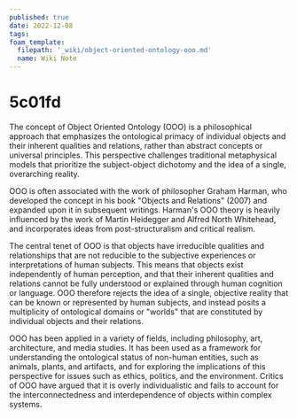 ```yaml
---
published: true
date: 2022-12-08
tags:
foam_template:
  filepath: '_wiki/object-oriented-ontology-ooo.md'
  name: Wiki Note
---
```

# 5c01fd

The concept of Object Oriented Ontology (OOO) is a philosophical approach that emphasizes the ontological primacy of individual objects and their inherent qualities and relations, rather than abstract concepts or universal principles. This perspective challenges traditional metaphysical models that prioritize the subject-object dichotomy and the idea of a single, overarching reality.

OOO is often associated with the work of philosopher Graham Harman, who developed the concept in his book "Objects and Relations" (2007) and expanded upon it in subsequent writings. Harman's OOO theory is heavily influenced by the work of Martin Heidegger and Alfred North Whitehead, and incorporates ideas from post-structuralism and critical realism.

The central tenet of OOO is that objects have irreducible qualities and relationships that are not reducible to the subjective experiences or interpretations of human subjects. This means that objects exist independently of human perception, and that their inherent qualities and relations cannot be fully understood or explained through human cognition or language. OOO therefore rejects the idea of a single, objective reality that can be known or represented by human subjects, and instead posits a multiplicity of ontological domains or "worlds" that are constituted by individual objects and their relations.

OOO has been applied in a variety of fields, including philosophy, art, architecture, and media studies. It has been used as a framework for understanding the ontological status of non-human entities, such as animals, plants, and artifacts, and for exploring the implications of this perspective for issues such as ethics, politics, and the environment. Critics of OOO have argued that it is overly individualistic and fails to account for the interconnectedness and interdependence of objects within complex systems.